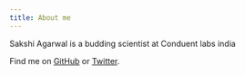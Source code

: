```yaml
---
title: About me
---
```


Sakshi Agarwal is a budding scientist at Conduent labs india

Find me on [GitHub](https://github.com/muan) or [Twitter](https://twitter.com/muanchiou).
